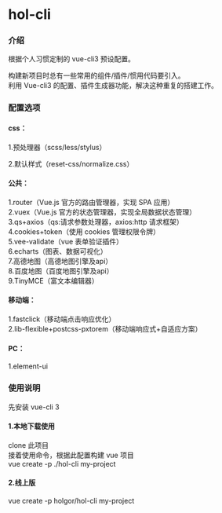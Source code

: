 # hol-cli

### 介绍

根据个人习惯定制的 vue-cli3 预设配置。  

构建新项目时总有一些常用的组件/插件/惯用代码要引入。  
利用 Vue-cli3 的配置、插件生成器功能，解决这种重复的搭建工作。  

### 配置选项 

#### css：  
1.预处理器（scss/less/stylus） 

2.默认样式（reset-css/normalize.css）

#### 公共：  
1.router（Vue.js 官方的路由管理器，实现 SPA 应用）  
2.vuex（Vue.js 官方的状态管理器，实现全局数据状态管理）  
3.qs+axios（qs:请求参数处理器，axios:http 请求框架）  
4.cookies+token（使用 cookies 管理权限令牌）  
5.vee-validate（vue 表单验证插件）  
6.echarts（图表、数据可视化）  
7.高德地图（高德地图引擎及api）  
8.百度地图（百度地图引擎及api）  
9.TinyMCE（富文本编辑器）  

#### 移动端：  
1.fastclick（移动端点击响应优化）  
2.lib-flexible+postcss-pxtorem（移动端响应式+自适应方案）  

#### PC：  
1.element-ui  

### 使用说明
先安装 vue-cli 3  
#### 1.本地下载使用  
clone 此项目  
接着使用命令，根据此配置构建 vue 项目  
vue create -p ./hol-cli my-project  
#### 2.线上版  
vue create -p holgor/hol-cli my-project  
